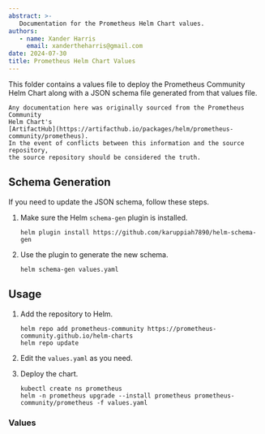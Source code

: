 ```yaml
---
abstract: >-
   Documentation for the Prometheus Helm Chart values.
authors:
   - name: Xander Harris
     email: xandertheharris@gmail.com
date: 2024-07-30
title: Prometheus Helm Chart Values
---
```


This folder contains a values file to deploy the Prometheus Community Helm
Chart along with a JSON schema file generated from that values file.

```{admonition} This is a copy
Any documentation here was originally sourced from the Prometheus Community
Helm Chart's
[ArtifactHub](https://artifacthub.io/packages/helm/prometheus-community/prometheus).
In the event of conflicts between this information and the source repository,
the source repository should be considered the truth.
```

## Schema Generation

If you need to update the JSON schema, follow these steps.

1. Make sure the Helm `schema-gen` plugin is installed.

   ```{code-block} shell
   helm plugin install https://github.com/karuppiah7890/helm-schema-gen
   ```

2. Use the plugin to generate the new schema.

   ```{code-block} shell
   helm schema-gen values.yaml
   ```

## Usage

1. Add the repository to Helm.

   ```{code-block} shell
   helm repo add prometheus-community https://prometheus-community.github.io/helm-charts
   helm repo update
   ```

2. Edit the `values.yaml` as you need.
3. Deploy the chart.

   ```{code-block} shell
   kubectl create ns prometheus
   helm -n prometheus upgrade --install prometheus prometheus-community/prometheus -f values.yaml
   ```

### Values

```{autoyaml} charts/prometheus/values.yaml
```
